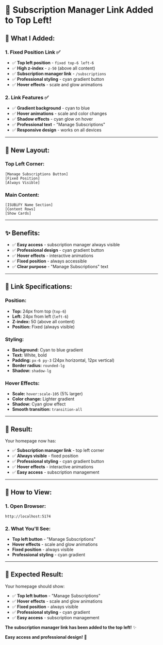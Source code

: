 # 🔗 Subscription Manager Link Added to Top Left!

## 🎯 **What I Added:**

### **1. Fixed Position Link** ✅
- ✅ **Top left position** - `fixed top-6 left-6`
- ✅ **High z-index** - `z-50` (above all content)
- ✅ **Subscription manager link** - `/subscriptions`
- ✅ **Professional styling** - cyan gradient button
- ✅ **Hover effects** - scale and glow animations

### **2. Link Features** ✅
- ✅ **Gradient background** - cyan to blue
- ✅ **Hover animations** - scale and color changes
- ✅ **Shadow effects** - cyan glow on hover
- ✅ **Professional text** - "Manage Subscriptions"
- ✅ **Responsive design** - works on all devices

---

## 🎨 **New Layout:**

### **Top Left Corner:**
```
[Manage Subscriptions Button]
[Fixed Position]
[Always Visible]
```

### **Main Content:**
```
[ISUBiFY Name Section]
[Content Rows]
[Show Cards]
```

---

## ✨ **Benefits:**

- ✅ **Easy access** - subscription manager always visible
- ✅ **Professional design** - cyan gradient button
- ✅ **Hover effects** - interactive animations
- ✅ **Fixed position** - always accessible
- ✅ **Clear purpose** - "Manage Subscriptions" text

---

## 🎯 **Link Specifications:**

### **Position:**
- **Top:** 24px from top (`top-6`)
- **Left:** 24px from left (`left-6`)
- **Z-index:** 50 (above all content)
- **Position:** Fixed (always visible)

### **Styling:**
- **Background:** Cyan to blue gradient
- **Text:** White, bold
- **Padding:** `px-6 py-3` (24px horizontal, 12px vertical)
- **Border radius:** `rounded-lg`
- **Shadow:** `shadow-lg`

### **Hover Effects:**
- **Scale:** `hover:scale-105` (5% larger)
- **Color change:** Lighter gradient
- **Shadow:** Cyan glow effect
- **Smooth transition:** `transition-all`

---

## 🚀 **Result:**

Your homepage now has:
- ✅ **Subscription manager link** - top left corner
- ✅ **Always visible** - fixed position
- ✅ **Professional styling** - cyan gradient button
- ✅ **Hover effects** - interactive animations
- ✅ **Easy access** - subscription management

---

## 🔄 **How to View:**

### **1. Open Browser:**
```
http://localhost:5174
```

### **2. What You'll See:**
- **Top left button** - "Manage Subscriptions"
- **Hover effects** - scale and glow animations
- **Fixed position** - always visible
- **Professional styling** - cyan gradient

---

## 🎯 **Expected Result:**

Your homepage should show:
- ✅ **Top left button** - "Manage Subscriptions"
- ✅ **Hover effects** - scale and glow animations
- ✅ **Fixed position** - always visible
- ✅ **Professional styling** - cyan gradient
- ✅ **Easy access** - subscription management

**The subscription manager link has been added to the top left!** ✨

**Easy access and professional design!** 🎯
